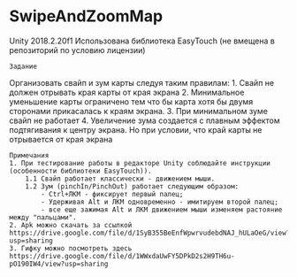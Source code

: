 # SwipeAndZoomMap
Unity 2018.2.20f1
Использована библиотека EasyTouch (не вмещена в репозиторий по условию лицензии)

 	Задание
Организовать свайп и зум карты следуя таким правилам:
	1. Свайп не должен отрывать края карты от края экрана
	2. Минимальное уменьшение карты ограничено тем что бы карта хотя бы двумя сторонами прикасалась к краям экрана.
	3. При минимальном зуме свайп не работает
	4. Увеличение зума создается с плавным эффектом подтягивания к центру экрана. 
Но при условии, что край карты не отрывается от края экрана
	
	Примечания
	1. При тестирование работы в редакторе Unity соблюдайте инструкции (особенности библиотеки EasyTouch)).
		1.1 Свайп работает классически - движением мыши.
		1.2 Зум (pinchIn/PinchOut) работает следующим образом:
			- Ctrl+ЛКМ - фиксирует первый палец;
			- Удерживая Alt и ЛКМ одновременно - имитируем второй палец;
			- все еще зажимая Alt и ЛКМ движением мыши изменяем растояние между "пальцами".
	2. Apk можно скачать за ссылкой https://drive.google.com/file/d/1SyB355BeEnfWpwrvudebdNAJ_hULaOeG/view?usp=sharing
	3. Гифку можно посмотреть здесь https://drive.google.com/file/d/1WWxdaUwFY5DPkD2s2H9TH6u-pO190IW4/view?usp=sharing



 
